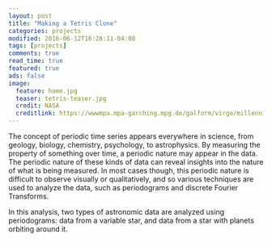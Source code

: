 ```yaml
---
layout: post
title: "Making a Tetris Clone"
categories: projects
modified: 2016-06-12T16:28:11-04:00
tags: [projects]
comments: true
read_time: true
featured: true
ads: false
image:
  feature: home.jpg
  teaser: tetris-teaser.jpg
  credit: NASA
  creditlink: https://wwwmpa.mpa-garching.mpg.de/galform/virgo/millennium/
---
```


The concept of periodic time series appears everywhere in science, from geology, biology, chemistry, psychology, to astrophysics. By measuring the property of something over time, a periodic nature may appear in the data. The periodic nature of these kinds of data can reveal insights into the nature of what is being measured. In most cases though, this periodic nature is difficult to observe visually or qualitatively, and so various techniques are used to analyze the data, such as periodograms and discrete Fourier Transforms.

In this analysis, two types of astronomic data are analyzed using periodograms: data from a variable star, and data from a star with planets orbiting around it.
